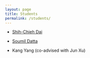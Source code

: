 ```yaml
---
layout: page
title: Students
permalink: /students/
---
```


* [Shih-Chieh Dai](https://sjdai.github.io/)

* [Soumil Datta](https://soumildatta.github.io/)

* Kang Yang (co-advised with Jun Xu)
